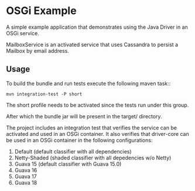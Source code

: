 # OSGi Example

A simple example application that demonstrates using the Java Driver in
an OSGi service.

MailboxService is an activated service that uses Cassandra to
persist a Mailbox by email address.

## Usage

To build the bundle and run tests execute the following maven task::

    mvn integration-test -P short

The short profile needs to be activated since the tests run under
this group.

After which the bundle jar will be present in the target/ directory.

The project includes an integration test that verifies the service can
be activated and used in an OSGi container.  It also verifies that
driver-core can be used in an OSGi container in the following
configurations:

1. Default (default classifier with all dependencies)
2. Netty-Shaded (shaded classifier with all depedencies w/o Netty)
3. Guava 15 (default classifier with Guava 15.0)
4. Guava 16
5. Guava 17
6. Guava 18
